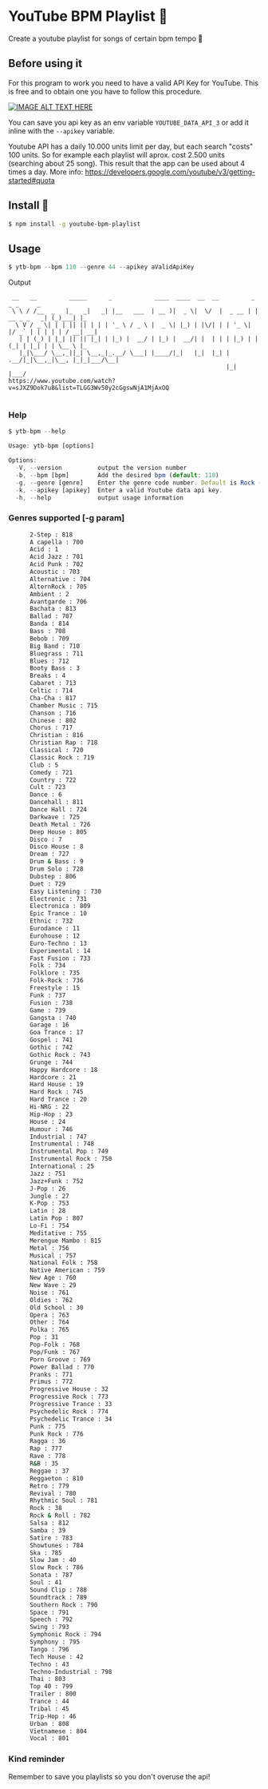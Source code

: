 # YouTube BPM Playlist :tea:

Create a youtube playlist for songs of certain bpm tempo :rocket:
## Before using it
For this program to work you need to have a valid API Key for YouTube.
This is free and to obtain one you have to follow this procedure.

[![IMAGE ALT TEXT HERE](https://img.youtube.com/vi/3jZ5vnv-LZc/0.jpg)](https://www.youtube.com/watch?v=3jZ5vnv-LZc)

You can save you api key as an env variable `YOUTUBE_DATA_API_3` or add it inline with the `--apikey` variable.

Youtube API has a daily 10.000 units limit per day, but each search "costs" 100 units.
So for example each playlist will aprox. cost 2.500 units (searching about 25 song). This result that the app can be used about 4 times a day.
More info: https://developers.google.com/youtube/v3/getting-started#quota

## Install :hammer:
```bash
$ npm install -g youtube-bpm-playlist
```

## Usage
```javascript
$ ytb-bpm --bpm 110 --genre 44 --apikey aValidApiKey
```
Output
```
 __   __         _____      _            ____  ____  __  __         _             _ _     _   
 \ \ / /__  _   |_   _|   _| |__   ___  | __ )|  _ \|  \/  |  _ __ | | __ _ _   _| (_)___| |_ 
  \ V / _ \| | | || || | | | '_ \ / _ \ |  _ \| |_) | |\/| | | '_ \| |/ _` | | | | | / __| __|
   | | (_) | |_| || || |_| | |_) |  __/ | |_) |  __/| |  | | | |_) | | (_| | |_| | | \__ \ |_ 
   |_|\___/ \__,_||_| \__,_|_.__/ \___| |____/|_|   |_|  |_| | .__/|_|\__,_|\__, |_|_|___/\__|
                                                             |_|            |___/             
https://www.youtube.com/watch?v=sJXZ9Dok7u8&list=TLGG3Wv50y2cGgswNjA1MjAxOQ


```

### Help

```javascript
$ ytb-bpm --help

Usage: ytb-bpm [options]

Options:
  -V, --version          output the version number
  -b, --bpm [bpm]        Add the desired bpm (default: 110)
  -g, --genre [genre]    Enter the genre code number. Default is Rock (default: 38)
  -k, --apikey [apikey]  Enter a valid Youtube data api key.
  -h, --help             output usage information

```

### Genres supported [-g param]
```bash
      2-Step : 818
      A capella : 700
      Acid : 1
      Acid Jazz : 701
      Acid Punk : 702
      Acoustic : 703
      Alternative : 704
      AlternRock : 705
      Ambient : 2
      Avantgarde : 706
      Bachata : 813
      Ballad : 707
      Banda : 814
      Bass : 708
      Bebob : 709
      Big Band : 710
      Bluegrass : 711
      Blues : 712
      Booty Bass : 3
      Breaks : 4
      Cabaret : 713
      Celtic : 714
      Cha-Cha : 817
      Chamber Music : 715
      Chanson : 716
      Chinese : 802
      Chorus : 717
      Christian : 816
      Christian Rap : 718
      Classical : 720
      Classic Rock : 719
      Club : 5
      Comedy : 721
      Country : 722
      Cult : 723
      Dance : 6
      Dancehall : 811
      Dance Hall : 724
      Darkwave : 725
      Death Metal : 726
      Deep House : 805
      Disco : 7
      Disco House : 8
      Dream : 727
      Drum & Bass : 9
      Drum Solo : 728
      Dubstep : 806
      Duet : 729
      Easy Listening : 730
      Electronic : 731
      Electronica : 809
      Epic Trance : 10
      Ethnic : 732
      Eurodance : 11
      Eurohouse : 12
      Euro-Techno : 13
      Experimental : 14
      Fast Fusion : 733
      Folk : 734
      Folklore : 735
      Folk-Rock : 736
      Freestyle : 15
      Funk : 737
      Fusion : 738
      Game : 739
      Gangsta : 740
      Garage : 16
      Goa Trance : 17
      Gospel : 741
      Gothic : 742
      Gothic Rock : 743
      Grunge : 744
      Happy Hardcore : 18
      Hardcore : 21
      Hard House : 19
      Hard Rock : 745
      Hard Trance : 20
      Hi-NRG : 22
      Hip-Hop : 23
      House : 24
      Humour : 746
      Industrial : 747
      Instrumental : 748
      Instrumental Pop : 749
      Instrumental Rock : 750
      International : 25
      Jazz : 751
      Jazz+Funk : 752
      J-Pop : 26
      Jungle : 27
      K-Pop : 753
      Latin : 28
      Latin Pop : 807
      Lo-Fi : 754
      Meditative : 755
      Merengue Mambo : 815
      Metal : 756
      Musical : 757
      National Folk : 758
      Native American : 759
      New Age : 760
      New Wave : 29
      Noise : 761
      Oldies : 762
      Old School : 30
      Opera : 763
      Other : 764
      Polka : 765
      Pop : 31
      Pop-Folk : 768
      Pop/Funk : 767
      Porn Groove : 769
      Power Ballad : 770
      Pranks : 771
      Primus : 772
      Progressive House : 32
      Progressive Rock : 773
      Progressive Trance : 33
      Psychedelic Rock : 774
      Psychedelic Trance : 34
      Punk : 775
      Punk Rock : 776
      Ragga : 36
      Rap : 777
      Rave : 778
      R&B : 35
      Reggae : 37
      Reggaeton : 810
      Retro : 779
      Revival : 780
      Rhythmic Soul : 781
      Rock : 38
      Rock & Roll : 782
      Salsa : 812
      Samba : 39
      Satire : 783
      Showtunes : 784
      Ska : 785
      Slow Jam : 40
      Slow Rock : 786
      Sonata : 787
      Soul : 41
      Sound Clip : 788
      Soundtrack : 789
      Southern Rock : 790
      Space : 791
      Speech : 792
      Swing : 793
      Symphonic Rock : 794
      Symphony : 795
      Tango : 796
      Tech House : 42
      Techno : 43
      Techno-Industrial : 798
      Thai : 803
      Top 40 : 799
      Trailer : 800
      Trance : 44
      Tribal : 45
      Trip-Hop : 46
      Urban : 808
      Vietnamese : 804
      Vocal : 801
```

### Kind reminder

Remember to save you playlists so you don't overuse the api!
